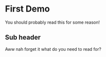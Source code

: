 # First Demo

You should probably read this for some reason!

## Sub header


Aww nah forget it what do you need to read for?
